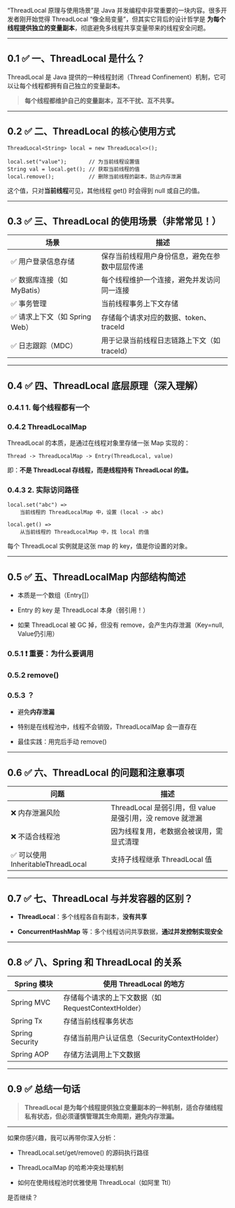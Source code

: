 “ThreadLocal 原理与使用场景”是 Java 并发编程中非常重要的一块内容。很多开发者刚开始觉得 ThreadLocal “像全局变量”，但其实它背后的设计哲学是 **为每个线程提供独立的变量副本**，彻底避免多线程共享变量带来的线程安全问题。

---

## 0.1 **✅ 一、ThreadLocal 是什么？**

  

ThreadLocal 是 Java 提供的一种线程封闭（Thread Confinement）机制，它可以让每个线程都拥有自己独立的变量副本。

  

> **每个线程都维护自己的变量副本，互不干扰、互不共享。**

---

## 0.2 **✅ 二、ThreadLocal 的核心使用方式**

```
ThreadLocal<String> local = new ThreadLocal<>();

local.set("value");       // 为当前线程设置值
String val = local.get(); // 获取当前线程的值
local.remove();           // 删除当前线程的副本，防止内存泄漏
```

这个值，只对**当前线程**可见，其他线程 get() 时会得到 null 或自己的值。

---

## 0.3 **✅ 三、ThreadLocal 的使用场景（非常常见！）**

|**场景**|**描述**|
|---|---|
|✅ 用户登录信息存储|保存当前线程用户身份信息，避免在参数中层层传递|
|✅ 数据库连接（如MyBatis）|每个线程维护一个连接，避免并发访问同一连接|
|✅ 事务管理|当前线程事务上下文存储|
|✅ 请求上下文（如 Spring Web）|存储每个请求对应的数据、token、traceId|
|✅ 日志跟踪（MDC）|用于记录当前线程日志链路上下文（如 traceId）|

---

## 0.4 **✅ 四、ThreadLocal 底层原理（深入理解）**

  

### 0.4.1 **1. 每个线程都有一个** 

### 0.4.2 **ThreadLocalMap**

  

ThreadLocal 的本质，是通过在线程对象里存储一张 Map 实现的：

```
Thread -> ThreadLocalMap -> Entry(ThreadLocal, value)
```

即：**不是 ThreadLocal 存线程，而是线程持有 ThreadLocal 的值。**

  

### 0.4.3 **2. 实际访问路径**

```
local.set("abc") =>
    当前线程的 ThreadLocalMap 中，设置 (local -> abc)

local.get() =>
    从当前线程的 ThreadLocalMap 中，找 local 的值
```

每个 ThreadLocal 实例就是这张 map 的 key，值是你设置的对象。

---

## 0.5 **✅ 五、ThreadLocalMap 内部结构简述**

- 本质是一个数组（Entry[]）
    
- Entry 的 key 是 ThreadLocal 本身（弱引用！）
    
- 如果 ThreadLocal 被 GC 掉，但没有 remove，会产生内存泄漏（Key=null, Value仍引用）
    

  

### 0.5.1 **❗ 重要：为什么要调用** 

### 0.5.2 **remove()**

### 0.5.3 **？**

- 避免**内存泄漏**
    
- 特别是在线程池中，线程不会销毁，ThreadLocalMap 会一直存在
    
- 最佳实践：用完后手动 remove()
    

---

## 0.6 **✅ 六、ThreadLocal 的问题和注意事项**

|**问题**|**描述**|
|---|---|
|❌ 内存泄漏风险|ThreadLocal 是弱引用，但 value 是强引用，没 remove 就泄漏|
|❌ 不适合线程池|因为线程复用，老数据会被误用，需显式清理|
|✅ 可以使用 InheritableThreadLocal|支持子线程继承 ThreadLocal 值|

---

## 0.7 **✅ 七、ThreadLocal 与并发容器的区别？**

- **ThreadLocal**：多个线程各自有副本，**没有共享**
    
- **ConcurrentHashMap** 等：多个线程访问共享数据，**通过并发控制实现安全**
    

---

## 0.8 **✅ 八、Spring 和 ThreadLocal 的关系**

|**Spring 模块**|**使用 ThreadLocal 的地方**|
|---|---|
|Spring MVC|存储每个请求的上下文数据（如 RequestContextHolder）|
|Spring Tx|存储当前线程事务状态|
|Spring Security|存储当前用户认证信息（SecurityContextHolder）|
|Spring AOP|存储方法调用上下文数据|

---

## 0.9 **✅ 总结一句话**

  

> **ThreadLocal 是为每个线程提供独立变量副本的一种机制，适合存储线程私有状态，但必须谨慎管理其生命周期，避免内存泄漏。**

---

如果你感兴趣，我可以再带你深入分析：

- ThreadLocal.set/get/remove() 的源码执行路径
    
- ThreadLocalMap 的哈希冲突处理机制
    
- 如何在使用线程池时优雅使用 ThreadLocal（如阿里 Ttl）
    

  

是否继续？